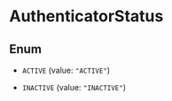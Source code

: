 

# AuthenticatorStatus

## Enum


* `ACTIVE` (value: `"ACTIVE"`)

* `INACTIVE` (value: `"INACTIVE"`)



